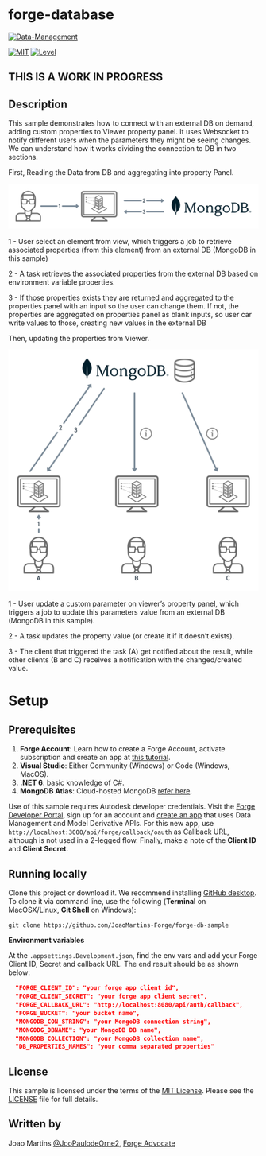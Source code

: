 ﻿# forge-database

[![Data-Management](https://img.shields.io/badge/Data%20Management-v1-green.svg)](http://developer.autodesk.com/)

[![MIT](https://img.shields.io/badge/License-MIT-blue.svg)](http://opensource.org/licenses/MIT)
[![Level](https://img.shields.io/badge/Level-Intermediate-blue.svg)](http://developer.autodesk.com/)

## THIS IS A WORK IN PROGRESS

## Description

This sample demonstrates how to connect with an external DB on demand, adding custom properties to Viewer property panel.
It uses Websocket to notify different users when the parameters they might be seeing changes.
We can understand how it works dividing the connection to DB in two sections.

First, Reading the Data from DB and aggregating into property Panel.

![](README/READFROMDB.png)

1 - User select an element from view, which triggers a job to retrieve associated properties (from this element) from an external DB (MongoDB in this sample)

2 - A task retrieves the associated properties from the external DB based on environment variable properties.

3 - If those properties exists they are returned and aggregated to the properties panel with an input so the user can change them. If not, the properties are aggregated on properties panel as blank inputs, so user car write values to those, creating new values in the external DB


Then, updating the properties from Viewer.

![](README/UPDATEDBDATA.png)

1 - User update a custom parameter on viewer’s property panel, which triggers a job to update this parameters value from an external DB (MongoDB in this sample).

2 - A task updates the property value (or create it if it doesn’t exists).

3 - The client that triggered the task (A) get notified about the result, while other clients (B and C) receives a notification with the changed/created value.

# Setup

## Prerequisites

1. **Forge Account**: Learn how to create a Forge Account, activate subscription and create an app at [this tutorial](http://learnforge.autodesk.io/#/account/). 
2. **Visual Studio**: Either Community (Windows) or Code (Windows, MacOS). 
3. **.NET 6**: basic knowledge of C#.
4. **MongoDB Atlas**: Cloud-hosted MongoDB [refer here](https://www.mongodb.com/cloud/atlas/).

Use of this sample requires Autodesk developer credentials.
Visit the [Forge Developer Portal](https://developer.autodesk.com), sign up for an account
and [create an app](https://developer.autodesk.com/myapps/create) that uses Data Management and Model Derivative APIs.
For this new app, use `http://localhost:3000/api/forge/callback/oauth` as Callback URL, although is not used in a 2-legged flow.
Finally, make a note of the **Client ID** and **Client Secret**.

## Running locally

Clone this project or download it.
We recommend installing [GitHub desktop](https://desktop.github.com/).
To clone it via command line, use the following (**Terminal** on MacOSX/Linux, **Git Shell** on Windows):

    git clone https://github.com/JoaoMartins-Forge/forge-db-sample


**Environment variables**

At the `.appsettings.Development.json`, find the env vars and add your Forge Client ID, Secret and callback URL. The end result should be as shown below:

```json
  "FORGE_CLIENT_ID": "your forge app client id",
  "FORGE_CLIENT_SECRET": "your forge app client secret",
  "FORGE_CALLBACK_URL": "http://localhost:8080/api/auth/callback",
  "FORGE_BUCKET": "your bucket name",
  "MONGODB_CON_STRING": "your MongoDB connection string",
  "MONGODG_DBNAME": "your MongoDB DB name",
  "MONGODB_COLLECTION": "your MongoDB collection name",
  "DB_PROPERTIES_NAMES": "your comma separated properties"
```
## License

This sample is licensed under the terms of the [MIT License](http://opensource.org/licenses/MIT). Please see the [LICENSE](LICENSE) file for full details.

## Written by

Joao Martins [@JooPaulodeOrne2](https://twitter.com/JooPaulodeOrne2), [Forge Advocate](http://forge.autodesk.com)
